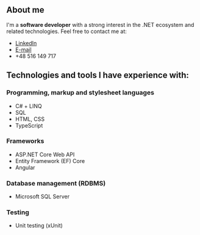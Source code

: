 ## About me

I'm a **software developer** with a strong interest in the .NET ecosystem and related technologies.
Feel free to contact me at:
- [LinkedIn](https://www.linkedin.com/in/dastan-abishev)
- [E-mail](mailto:abish.ev@outlook.com)
- +48 516 149 717

## Technologies and tools I have experience with:

### Programming, markup and stylesheet languages
- C# + LINQ
- SQL
- HTML, CSS
- TypeScript

### Frameworks
- ASP.NET Core Web API
- Entity Framework (EF) Core
- Angular

### Database management (RDBMS)
- Microsoft SQL Server

### Testing
- Unit testing (xUnit)
